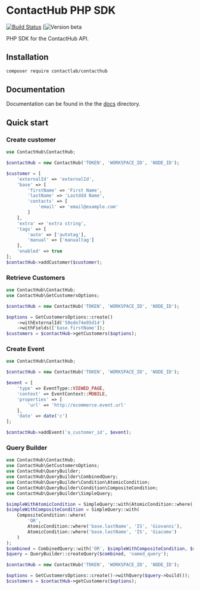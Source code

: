 # ContactHub PHP SDK

[![Build Status](https://travis-ci.org/contactlab/contacthub-sdk-php.svg?branch=master)](https://travis-ci.org/contactlab/contacthub-sdk-php)
[![Version beta](https://img.shields.io/badge/version-beta-0072bc.svg)

PHP SDK for the ContactHub API.

## Installation

```sh
composer require contactlab/contacthub
```

## Documentation

Documentation can be found in the the [docs](docs) directory.

## Quick start

### Create customer
```php
use ContactHub\ContactHub;

$contactHub = new ContactHub('TOKEN', 'WORKSPACE_ID', 'NODE_ID');

$customer = [
    'externalId' => 'externalId',
    'base' => [
        'firstName' => 'First Name',
        'lastName' => 'Lastddd Name',
        'contacts' => [
            'email' => 'email@example.com'
        ]
    ],
    'extra' => 'extra string',
    'tags' => [
        'auto' => ['autotag'],
        'manual' => ['manualtag']
    ],
    'enabled' => true
];
$contactHub->addCustomer($customer);
```

### Retrieve Customers
```php
use ContactHub\ContactHub;
use ContactHub\GetCustomersOptions;

$contactHub = new ContactHub('TOKEN', 'WORKSPACE_ID', 'NODE_ID');

$options = GetCustomersOptions::create()
    ->withExternalId('58ede74e05d14')
    ->withFields(['base.firstName']);
$customers = $contactHub->getCustomers($options);
```

### Create Event
```php
use ContactHub\ContactHub;

$contactHub = new ContactHub('TOKEN', 'WORKSPACE_ID', 'NODE_ID');

$event = [
    'type' => EventType::VIEWED_PAGE,
    'context' => EventContext::MOBILE,
    'properties' => [
        'url' => 'http://ecommerce.event.url'
    ],
    'date' => date('c')
];

$contactHub->addEvent('a_customer_id', $event);
```

### Query Builder
```php
use ContactHub\ContactHub;
use ContactHub\GetCustomersOptions;
use ContactHub\QueryBuilder;
use ContactHub\QueryBuilder\CombinedQuery;
use ContactHub\QueryBuilder\Condition\AtomicCondition;
use ContactHub\QueryBuilder\Condition\CompositeCondition;
use ContactHub\QueryBuilder\SimpleQuery;

$simpleWithAtomicCondition = SimpleQuery::with(AtomicCondition::where('firstName' , 'IS_NOT_NULL'));
$simpleWithCompositeCondition = SimpleQuery::with(
    CompositeCondition::where(
        'OR',
        AtomicCondition::where('base.lastName', 'IS', 'Giovanni'),
        AtomicCondition::where('base.lastName', 'IS', 'Giacomo')
    )
);
$combined = CombinedQuery::with('OR', $simpleWithCompositeCondition, $simpleWithAtomicCondition);
$query = QueryBuilder::createQuery($combined, 'named_query');

$contactHub = new ContactHub('TOKEN', 'WORKSPACE_ID', 'NODE_ID');

$options = GetCustomersOptions::create()->withQuery($query->build());
$customers = $contactHub->getCustomers($options);
```
